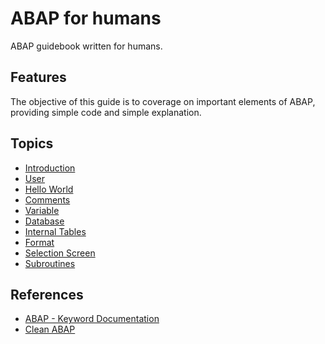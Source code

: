 # ABAP for humans

ABAP guidebook written for humans. 

## Features

The objective of this guide is to coverage on important elements of ABAP, providing simple code and simple explanation.

## Topics

- [Introduction](guide/intro.md)
- [User](guide/user.md)
- [Hello World](guide/helloworld.abap)
- [Comments](guide/comments.abap)
- [Variable](guide/var.abap)
- [Database](guide/database.abap)
- [Internal Tables](guide/internaltables.abap)
- [Format](guide/format.abap)
- [Selection Screen](guide/selectionscreen.abap)
- [Subroutines](guide/subroutines.abap)

## References

- [ABAP - Keyword Documentation](https://help.sap.com/doc/abapdocu_latest_index_htm/latest/en-US/index.htm)
- [Clean ABAP](https://github.com/SAP/styleguides/blob/master/clean-abap/CleanABAP.md)